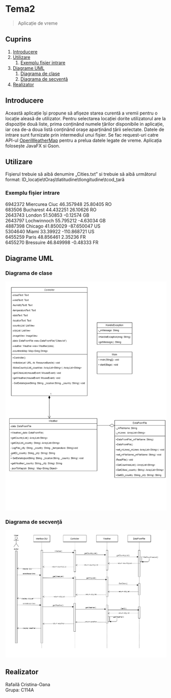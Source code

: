 # Tema2
>Aplicație de vreme

## Cuprins
1. [Introducere](#introducere)
2. [Utilizare](#p1)
    1. [Exemplu fișier intrare](#p2)
3. [Diagrame UML](#p3)
    1. [Diagrama de clase](#p4)
    2. [Diagrama de secvență](#p5)
3. [Realizator](#p6)


## Introducere <a name="introducere"></a>
Această aplicație își propune să afișeze starea curentă a vremii pentru o locație aleasă de utilizator. Pentru selectarea locației dorite utilizatorul are la dispoziție două liste, prima conținând numele țărilor disponibile in aplicație, iar cea de-a doua listă conținând orașe aparținând țării selectate. Datele de intrare sunt furnizate prin intermediul unui fișier. Se fac request-uri catre API-ul [OpenWeatherMap](https://openweathermap.org/api) pentru a prelua datele legate de vreme.
Aplicația folosește JavaFX si Gson.

## Utilizare <a name="p1"></a>
Fișierul trebuie să aibă denumire „Cities.txt” si trebuie să aibă următorul format:
ID_locație\tOraș\tlatitudine\tlongitudine\tcod_țară

### Exemplu fișier intrare <a name="p2"></a>

6942372	Miercurea Ciuc	46.357948	25.80405	RO<br/>
683506	Bucharest	44.432251	26.10626	RO<br/>
2643743	London	51.50853	-0.12574	GB<br/>
2643797	Lochwinnoch	55.795212	-4.63034	GB<br/>
4887398	Chicago	41.850029	-87.650047	US<br/>
5304640	Miami	33.39922	-110.868721	US<br/>
6455259	Paris	48.856461	2.35236	FR<br/>
6455270	Bressuire	46.849998	-0.48333	FR<br/>

## Diagrame UML <a name="p3"></a>

### Diagrama de clase <a name="p4"></a>
![enter image description here](https://github.com/rafaila-cristina/Tema2/blob/InitProject/UML/Diagrama%20de%20clase.png?raw=true)

### Diagrama de secvență<a name="p5"></a>
![enter image description here](https://github.com/rafaila-cristina/Tema2/blob/InitProject/UML/Diagrama%20de%20secventa.png?raw=true)

## Realizator <a name="p6"></a>
Rafailă Cristina-Oana <br/>
Grupa: C114A
